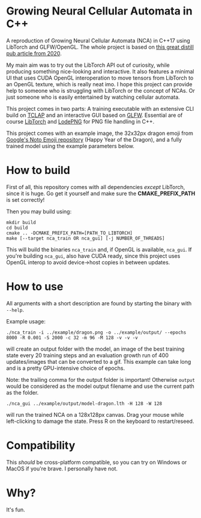 # Growing Neural Cellular Automata in C++
A reproduction of Growing Neural Cellular Automata (NCA) in C++17 using LibTorch and GLFW/OpenGL. The whole project is based on [this great distill pub article from 2020](https://distill.pub/2020/growing-ca/).

My main aim was to try out the LibTorch API out of curiosity, while producing something nice-looking and interactive. It also features a minimal UI that uses CUDA OpenGL interoperation to move tensors from LibTorch to an OpenGL texture, which is really neat imo. I hope this project can provide help to someone who is struggling with LibTorch or the concept of NCAs. Or just someone who is easily entertained by watching cellular automata.

This project comes in two parts: A training executable  with an extensive CLI build on [TCLAP](https://tclap.sourceforge.net/) and an interactive GUI based on [GLFW](https://github.com/glfw/glfw). Essential are of course [LibTorch](https://pytorch.org/cppdocs/) and [LodePNG](https://github.com/lvandeve/lodepng) for PNG file handling in C++.

This project comes with an example image, the 32x32px dragon emoji from [Google's Noto Emoji repository](https://github.com/googlefonts/noto-emoji) (Happy Year of the Dragon), and a fully trained model using the example parameters below.
[](example/grow.gif)

# How to build
First of all, this repository comes with all dependencies *except* LibTorch, since it is huge. Go get it yourself and make sure the __CMAKE_PREFIX_PATH__ is set correctly!

Then you may build using:
```
mkdir build
cd build
cmake .. -DCMAKE_PREFIX_PATH=[PATH_TO_LIBTORCH]
make [--target nca_train OR nca_gui] [-j NUMBER_OF_THREADS]
```

This will build the binaries `nca_train` and, if OpenGL is available, `nca_gui`. If you're building `nca_gui`, also have CUDA ready, since this project uses OpenGL interop to avoid device->host copies in between updates.

# How to use
All arguments with a short description are found by starting the binary with `--help`.

Example usage:
```
./nca_train -i ../example/dragon.png -o ../example/output/ --epochs 8000 -R 0.001 -S 2000 -c 32 -m 96 -M 128 -v -v -v
```
will create an output folder with the model, an image of the best training state every 20 training steps and an evaluation growth run of 400 updates/images that can be converted to a gif. This example can take long and is a pretty GPU-intensive choice of epochs.

Note: the trailing comma for the output folder is important! Otherwise `output` would be considered as the model output filename and use the current path as the folder.

```
./nca_gui ../example/output/model-dragon.lth -H 128 -W 128
```
will run the trained NCA on a 128x128px canvas. Drag your mouse while left-clicking to damage the state. Press R on the keyboard to restart/reseed.

# Compatibility
This _should_ be cross-platform compatible, so you can try on Windows or MacOS if you're brave. I personally have not.

# Why?
It's fun.
